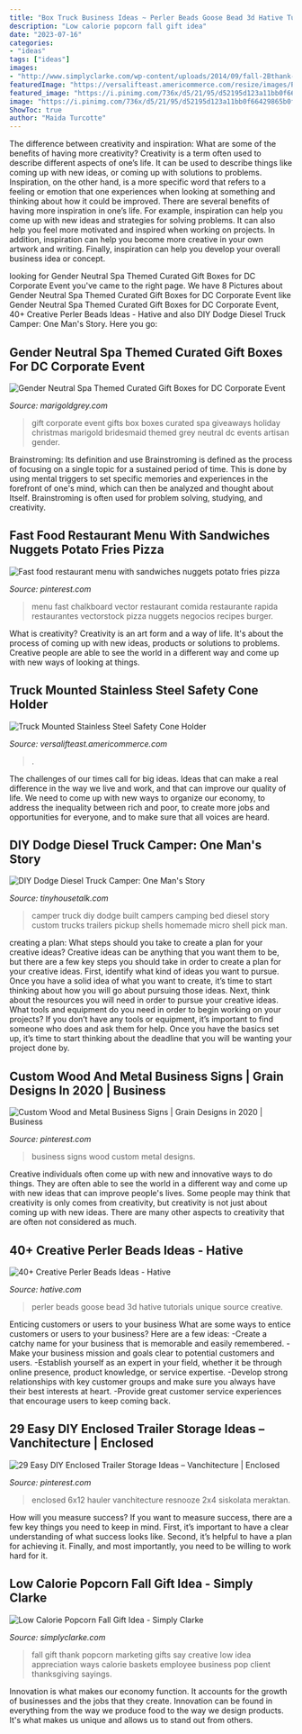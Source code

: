 ```yaml
---
title: "Box Truck Business Ideas ~ Perler Beads Goose Bead 3d Hative Tutorials Unique Source Creative"
description: "Low calorie popcorn fall gift idea"
date: "2023-07-16"
categories:
- "ideas"
tags: ["ideas"]
images:
- "http://www.simplyclarke.com/wp-content/uploads/2014/09/fall-2Bthank-2Byou-2Bgift.png"
featuredImage: "https://versalifteast.americommerce.com/resize/images/Products/D12097.JPG?bw=1000&amp;w=1000&amp;bh=1000&amp;h=1000"
featured_image: "https://i.pinimg.com/736x/d5/21/95/d52195d123a11bb0f66429865b0f57f5.jpg"
image: "https://i.pinimg.com/736x/d5/21/95/d52195d123a11bb0f66429865b0f57f5.jpg"
ShowToc: true
author: "Maida Turcotte"
---
```



The difference between creativity and inspiration: What are some of the benefits of having more creativity?
Creativity is a term often used to describe different aspects of one’s life. It can be used to describe things like coming up with new ideas, or coming up with solutions to problems. Inspiration, on the other hand, is a more specific word that refers to a feeling or emotion that one experiences when looking at something and thinking about how it could be improved.
There are several benefits of having more inspiration in one’s life. For example, inspiration can help you come up with new ideas and strategies for solving problems. It can also help you feel more motivated and inspired when working on projects. In addition, inspiration can help you become more creative in your own artwork and writing. Finally, inspiration can help you develop your overall business idea or concept.

	

		
looking for Gender Neutral Spa Themed Curated Gift Boxes for DC Corporate Event you've came to the right page. We have 8 Pictures about Gender Neutral Spa Themed Curated Gift Boxes for DC Corporate Event like Gender Neutral Spa Themed Curated Gift Boxes for DC Corporate Event, 40+ Creative Perler Beads Ideas - Hative and also DIY Dodge Diesel Truck Camper: One Man&#039;s Story. Here you go:
		
    
## Gender Neutral Spa Themed Curated Gift Boxes For DC Corporate Event

<img loading=lazy src="http://cdn.shopify.com/s/files/1/0024/3728/3897/articles/spa-curated-gift-box-dc-corporate-event-utah-first-marigold-grey-e1504982023124_1024x1024.jpg?v=1563410428" onerror="this.onerror=null;this.src='https://tse3.mm.bing.net/th?id=OIP.GHeZsZUt2JkqKP8JliC8egHaLF&amp;pid=15.1';" alt="Gender Neutral Spa Themed Curated Gift Boxes for DC Corporate Event">

_Source: marigoldgrey.com_

>gift corporate event gifts box boxes curated spa giveaways holiday christmas marigold bridesmaid themed grey neutral dc events artisan gender. 

	

Brainstroming: Its definition and use
Brainstroming is defined as the process of focusing on a single topic for a sustained period of time. This is done by using mental triggers to set specific memories and experiences in the forefront of one's mind, which can then be analyzed and thought about Itself. Brainstroming is often used for problem solving, studying, and creativity.

    
## Fast Food Restaurant Menu With Sandwiches Nuggets Potato Fries Pizza

<img loading=lazy src="https://i.pinimg.com/736x/c5/d9/d5/c5d9d51569ff5f710017637848c16b99.jpg" onerror="this.onerror=null;this.src='https://tse2.mm.bing.net/th?id=OIP.Pa59XsAGWrjpTW_UpMjm_gHaLC&amp;pid=15.1';" alt="Fast food restaurant menu with sandwiches nuggets potato fries pizza">

_Source: pinterest.com_

>menu fast chalkboard vector restaurant comida restaurante rapida restaurantes vectorstock pizza nuggets negocios recipes burger. 

	

What is creativity?
Creativity is an art form and a way of life. It's about the process of coming up with new ideas, products or solutions to problems. Creative people are able to see the world in a different way and come up with new ways of looking at things.

    
## Truck Mounted Stainless Steel Safety Cone Holder

<img loading=lazy src="https://versalifteast.americommerce.com/resize/images/Products/D12097.JPG?bw=1000&amp;w=1000&amp;bh=1000&amp;h=1000" onerror="this.onerror=null;this.src='https://tse1.mm.bing.net/th?id=OIP.CdreyNIbmzANrQiCUlthuQHaJ6&amp;pid=15.1';" alt="Truck Mounted Stainless Steel Safety Cone Holder">

_Source: versalifteast.americommerce.com_

>. 

	

The challenges of our times call for big ideas. Ideas that can make a real difference in the way we live and work, and that can improve our quality of life. We need to come up with new ways to organize our economy, to address the inequality between rich and poor, to create more jobs and opportunities for everyone, and to make sure that all voices are heard.

    
## DIY Dodge Diesel Truck Camper: One Man&#039;s Story

<img loading=lazy src="http://tinyhousetalk.com/wp-content/uploads/Truck-Camper-Story-002.jpg" onerror="this.onerror=null;this.src='https://tse2.mm.bing.net/th?id=OIP.6w6exmyaNWpoKpbA6tO_iAHaLL&amp;pid=15.1';" alt="DIY Dodge Diesel Truck Camper: One Man&#039;s Story">

_Source: tinyhousetalk.com_

>camper truck diy dodge built campers camping bed diesel story custom trucks trailers pickup shells homemade micro shell pick man. 

	

creating a plan: What steps should you take to create a plan for your creative ideas?
Creative ideas can be anything that you want them to be, but there are a few key steps you should take in order to create a plan for your creative ideas. First, identify what kind of ideas you want to pursue. Once you have a solid idea of what you want to create, it’s time to start thinking about how you will go about pursuing those ideas. 
Next, think about the resources you will need in order to pursue your creative ideas. What tools and equipment do you need in order to begin working on your projects? If you don’t have any tools or equipment, it’s important to find someone who does and ask them for help. Once you have the basics set up, it’s time to start thinking about the deadline that you will be wanting your project done by.

    
## Custom Wood And Metal Business Signs | Grain Designs In 2020 | Business

<img loading=lazy src="https://i.pinimg.com/736x/40/63/4e/40634e9c5c4354486d48c479a3274991.jpg" onerror="this.onerror=null;this.src='https://tse3.mm.bing.net/th?id=OIP.TILQ3k5G9GxplD20lqg2QgHaJ3&amp;pid=15.1';" alt="Custom Wood and Metal Business Signs | Grain Designs in 2020 | Business">

_Source: pinterest.com_

>business signs wood custom metal designs. 

	

Creative individuals often come up with new and innovative ways to do things. They are often able to see the world in a different way and come up with new ideas that can improve people's lives. Some people may think that creativity is only comes from creativity, but creativity is not just about coming up with new ideas. There are many other aspects to creativity that are often not considered as much.

    
## 40+ Creative Perler Beads Ideas - Hative

<img loading=lazy src="https://hative.com/wp-content/uploads/2014/04/perler-beads-ideas/32-goose-perler-beads.jpg" onerror="this.onerror=null;this.src='https://tse3.mm.bing.net/th?id=OIP.CowPgHjfqBab30zT2JQM6gHaJ4&amp;pid=15.1';" alt="40+ Creative Perler Beads Ideas - Hative">

_Source: hative.com_

>perler beads goose bead 3d hative tutorials unique source creative. 

	

Enticing customers or users to your business
What are some ways to entice customers or users to your business? Here are a few ideas: 
-Create a catchy name for your business that is memorable and easily remembered.
-Make your business mission and goals clear to potential customers and users. 
-Establish yourself as an expert in your field, whether it be through online presence, product knowledge, or service expertise. 
-Develop strong relationships with key customer groups and make sure you always have their best interests at heart. 
-Provide great customer service experiences that encourage users to keep coming back.

    
## 29 Easy DIY Enclosed Trailer Storage Ideas – Vanchitecture | Enclosed

<img loading=lazy src="https://i.pinimg.com/736x/d5/21/95/d52195d123a11bb0f66429865b0f57f5.jpg" onerror="this.onerror=null;this.src='https://tse4.mm.bing.net/th?id=OIP.EhQszeTDS3hAShitrrp0dAHaJ5&amp;pid=15.1';" alt="29 Easy DIY Enclosed Trailer Storage Ideas – Vanchitecture | Enclosed">

_Source: pinterest.com_

>enclosed 6x12 hauler vanchitecture resnooze 2x4 siskolata meraktan. 

	

How will you measure success?
If you want to measure success, there are a few key things you need to keep in mind. First, it’s important to have a clear understanding of what success looks like. Second, it’s helpful to have a plan for achieving it. Finally, and most importantly, you need to be willing to work hard for it.

    
## Low Calorie Popcorn Fall Gift Idea - Simply Clarke

<img loading=lazy src="http://www.simplyclarke.com/wp-content/uploads/2014/09/fall-2Bthank-2Byou-2Bgift.png" onerror="this.onerror=null;this.src='https://tse4.mm.bing.net/th?id=OIP.ldqOlv3NY10x90sLsEavaAHaLH&amp;pid=15.1';" alt="Low Calorie Popcorn Fall Gift Idea - Simply Clarke">

_Source: simplyclarke.com_

>fall gift thank popcorn marketing gifts say creative low idea appreciation ways calorie baskets employee business pop client thanksgiving sayings. 

	

Innovation is what makes our economy function. It accounts for the growth of businesses and the jobs that they create. Innovation can be found in everything from the way we produce food to the way we design products. It's what makes us unique and allows us to stand out from others.

